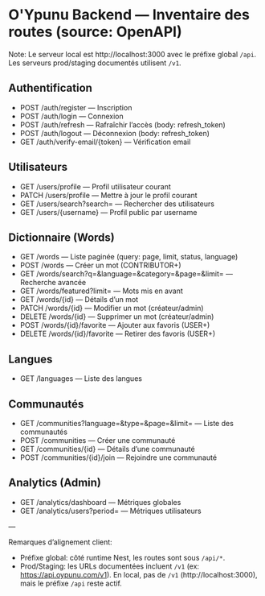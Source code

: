 # O'Ypunu Backend — Inventaire des routes (source: OpenAPI)

Note: Le serveur local est http://localhost:3000 avec le préfixe global `/api`. Les serveurs prod/staging documentés utilisent `/v1`.

## Authentification
- POST /auth/register — Inscription
- POST /auth/login — Connexion
- POST /auth/refresh — Rafraîchir l’accès (body: refresh_token)
- POST /auth/logout — Déconnexion (body: refresh_token)
- GET  /auth/verify-email/{token} — Vérification email

## Utilisateurs
- GET  /users/profile — Profil utilisateur courant
- PATCH /users/profile — Mettre à jour le profil courant
- GET  /users/search?search= — Rechercher des utilisateurs
- GET  /users/{username} — Profil public par username

## Dictionnaire (Words)
- GET    /words — Liste paginée (query: page, limit, status, language)
- POST   /words — Créer un mot (CONTRIBUTOR+)
- GET    /words/search?q=&language=&category=&page=&limit= — Recherche avancée
- GET    /words/featured?limit= — Mots mis en avant
- GET    /words/{id} — Détails d’un mot
- PATCH  /words/{id} — Modifier un mot (créateur/admin)
- DELETE /words/{id} — Supprimer un mot (créateur/admin)
- POST   /words/{id}/favorite — Ajouter aux favoris (USER+)
- DELETE /words/{id}/favorite — Retirer des favoris (USER+)

## Langues
- GET /languages — Liste des langues

## Communautés
- GET  /communities?language=&type=&page=&limit= — Liste des communautés
- POST /communities — Créer une communauté
- GET  /communities/{id} — Détails d’une communauté
- POST /communities/{id}/join — Rejoindre une communauté

## Analytics (Admin)
- GET /analytics/dashboard — Métriques globales
- GET /analytics/users?period= — Métriques utilisateurs

—

Remarques d’alignement client:
- Préfixe global: côté runtime Nest, les routes sont sous `/api/*`.
- Prod/Staging: les URLs documentées incluent `/v1` (ex: https://api.oypunu.com/v1). 
  En local, pas de `/v1` (http://localhost:3000), mais le préfixe `/api` reste actif.